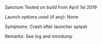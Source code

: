 Sanctum
Tested on build from April 1st 2019

Launch options used (if any):
None

Symptoms:
Crash after launcher splash

Remarks:
See log and minidump
